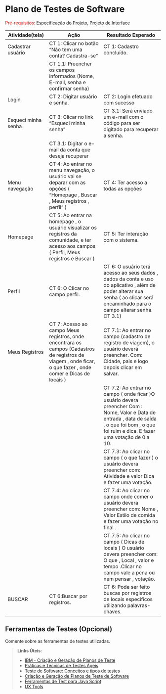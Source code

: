 # Plano de Testes de Software

<span style="color:red">Pré-requisitos: <a href="2-Especificação do Projeto.md"> Especificação do Projeto</a></span>, <a href="3-Projeto de Interface.md"> Projeto de Interface</a>

|**Atividade(tela)**|**Ação**|**Resultado Esperado**|
|-------------------|--------|----------------------|
|Cadastrar usuário|CT 1: Clicar no botão “Não tem uma conta? Cadastra-se”|CT 1: Cadastro concluído.|
||CT 1.1: Preencher os campos informados (Nome, E-mail, senha e confirmar senha)|
|Login|CT 2: Digitar usuário e senha.|CT 2: Login efetuado com sucesso|
|Esqueci minha senha|CT 3: Clicar no link “Esqueci minha senha”|CT 3.1: Será enviado um e-mail com o código para ser digitado para recuperar a senha.|
||CT 3.1: Digitar o e-mail da conta que deseja recuperar||
|Menu navegação|CT 4: Ao entrar no menu navegação, o usuário vai se deparar com as opções ( “Homepage , Buscar , Meus registros , perfil” )|CT 4: Ter acesso a todas as opções  |
|Homepage |CT 5: Ao entrar na homepage , o usuário visualizar os registros da comunidade, e ter acesso aos campos ( Perfil,  Meus registros e  Buscar )|CT 5: Ter interação com o sistema.|
|Perfil |CT 6:  O Clicar no campo perfil. |CT 6: O usuário terá acesso ao seus dados , dados da conta e uso do aplicativo , além de poder alterar sua senha ( ao clicar será encaminhado para o campo alterar senha. CT 3.1)|
|Meus Registros|CT 7:  Acesso ao campo Meus registros, onde encontrara os campos (Cadastros de registros de viagem , onde ficar, o que fazer , onde comer e Dicas de locais )|CT 7.1: Ao entrar no campo (cadastro de registro de viagem), o usuário deverá preencher.  Com:  Cidade, pais e logo depois clicar em salvar.|
|||CT 7.2: Ao entrar no campo ( onde ficar )O usuário devera preencher Com : Nome, Valor e Data de entrada , data de saída , o que foi bom , o que foi ruim e dica. E fazer uma votação de 0 a 10.|
|||CT 7.3: Ao clicar no campo ( o que fazer ) o usuário devera preencher com: Atividade e valor Dica e fazer uma votação.|
|||CT 7.4: Ao clicar no campo onde comer o usuário devera preencher com: Nome , Valor Estilo de comida  e fazer uma votação no final . |
|||CT 7.5: Ao clicar no campo ( Dicas de locais ) O usuário devera preencher com: O que , Local , valor e tempo .Clicar no campo vale a pena ou nem pensar , votação. |
|BUSCAR|CT 6:Buscar por registros.|CT 6: Pode ser feito buscas por registros de locais específicos utilizando palavras-chaves. |

## Ferramentas de Testes (Opcional)

Comente sobre as ferramentas de testes utilizadas.
 
> **Links Úteis**:
> - [IBM - Criação e Geração de Planos de Teste](https://www.ibm.com/developerworks/br/local/rational/criacao_geracao_planos_testes_software/index.html)
> - [Práticas e Técnicas de Testes Ágeis](http://assiste.serpro.gov.br/serproagil/Apresenta/slides.pdf)
> -  [Teste de Software: Conceitos e tipos de testes](https://blog.onedaytesting.com.br/teste-de-software/)
> - [Criação e Geração de Planos de Teste de Software](https://www.ibm.com/developerworks/br/local/rational/criacao_geracao_planos_testes_software/index.html)
> - [Ferramentas de Test para Java Script](https://geekflare.com/javascript-unit-testing/)
> - [UX Tools](https://uxdesign.cc/ux-user-research-and-user-testing-tools-2d339d379dc7)
